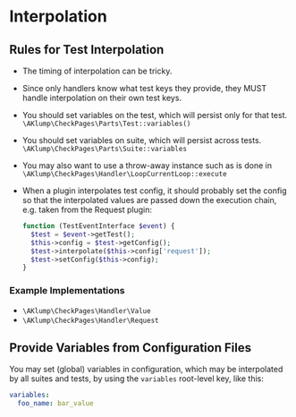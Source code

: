 # Interpolation

## Rules for Test Interpolation

* The timing of interpolation can be tricky.
* Since only handlers know what test keys they provide, they MUST handle interpolation on their own test keys.
* You should set variables on the test, which will persist only for that test. `\AKlump\CheckPages\Parts\Test::variables()`
* You should set variables on suite, which will persist across tests. `\AKlump\CheckPages\Parts\Suite::variables`
* You may also want to use a throw-away instance such as is done in `\AKlump\CheckPages\Handler\LoopCurrentLoop::execute`
* When a plugin interpolates test config, it should probably set the config so that the interpolated values are passed down the execution chain, e.g. taken from the Request plugin:

    ```php
    function (TestEventInterface $event) {
      $test = $event->getTest();
      $this->config = $test->getConfig();
      $test->interpolate($this->config['request']);
      $test->setConfig($this->config);
    }  
    ```

### Example Implementations

* `\AKlump\CheckPages\Handler\Value`
* `\AKlump\CheckPages\Handler\Request`

## Provide Variables from Configuration Files

You may set (global) variables in configuration, which may be interpolated by all suites and tests, by using the `variables` root-level key, like this:

```yaml
variables:
  foo_name: bar_value
```

